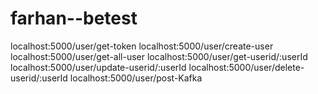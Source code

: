 # farhan--betest

localhost:5000/user/get-token
localhost:5000/user/create-user
localhost:5000/user/get-all-user
localhost:5000/user/get-userid/:userId
localhost:5000/user/update-userid/:userId
localhost:5000/user/delete-userid/:userId
localhost:5000/user/post-Kafka
